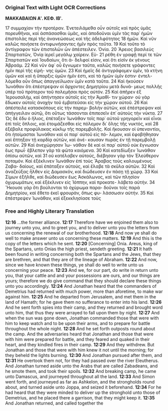 ### Original Text with Light OCR Corrections

**ΜΑΚΚΑΒΑΙΩΝ Αʹ. ΚΕΦ. ΙΒʹ.**

17 συμμαχίαν τὴν προτέραν. Ἐνετειλάμεθα οὖν αὐτοῖς καὶ πρὸς
ὑμᾶς πορευθῆναι, καὶ ἀσπάσασθαι ὑμᾶς, καὶ ἀποδοῦναι ὑμῖν τὰς
παρ᾿ ἡμῶν ἐπιστολὰς περὶ τῆς ἀνανεώσεως καὶ τῆς ἀδελφότητος
18 ἡμῶν. Καὶ νῦν καλῶς ποιήσετε ἀντιφωνήσαντες ἡμῖν πρὸς ταῦτα.
19 Καὶ τοῦτο τὸ ἀντίγραφον τῶν ἐπιστολῶν ὧν ἀπέστειλεν. Ὀνία.
20 Ἄρειος βασιλεὺς Σπαρτιατῶν, Ὀνίᾳ ἱερεῖ μεγάλῳ χαίρειν. Εὑ-
21 ρέθη ἐν γραφῇ περί τε τῶν Σπαρτιατῶν καὶ Ἰουδαίων, ὅτι ἀ-
δελφοί εἰσιν, καὶ ὅτι εἰσὶν ἐκ γένους Ἀβραάμ.
22 Καὶ νῦν ἀφ᾿ οὗ ἔγνωμεν ταῦτα, καλῶς ποιήσετε γράφοντες ἡμῖν περὶ τῆς εἰρή-
νης ὑμῶν.
23 Καὶ ἡμεῖς δὲ ἀντιγράφομεν ὑμῖν, τὰ κτήνη ὑμῶν καὶ καὶ ἡ ὕπαρξις ὑμῶν ἡμῖν ἐστι, καὶ τὰ ἡμῶν ὑμῖν ἐστιν· ἐντελ-
λόμεθα οὖν ὅπως ἀπαγγείλωσιν ὑμῖν κατὰ ταῦτα.
24 Καὶ ἠκούσεν Ἰωνάθαν ὅτι ἐπέστρεψαν οἱ ἄρχοντες Δημητρίου μετὰ δυνά-
μεως πολλῆς ὑπὲρ τοῦ πρότερον τοῦ πολεμῆσαι πρὸς αὐτόν.
25 Καὶ ἀπῆρεν ἐξ Ἱερουσαλήμ, καὶ ἀπήντησεν αὐτοῖς εἰς τὴν Ἀμαθῖ-
τιν χώραν· οὐ γὰρ ἔδωκεν αὐτοῖς ἀνοχὴν τοῦ ἐμβατεῦσαι εἰς
τὴν χώραν αὐτοῦ.
26 Καὶ ἀπέστειλε κατασκόπους εἰς τὴν παρεμ-
βολὴν αὐτῶν, καὶ ἐπέστρεψαν καὶ ἀπήγγειλαν αὐτῷ, ὅτι οὕτως
τάσσονται ἐπιπεσεῖν ἐπ᾿ αὐτοὺς τὴν νύκτα.
27 Ὡς δὲ ἔδυ ὁ ἥλιος, ἐπέταξεν Ἰωνάθαν τοῖς παρ᾿ αὐτοῦ γρηγορεῖν καὶ εἶναι ἐπὶ τοῖς
ὅπλοις, καὶ ἑτοιμάζεσθαι εἰς πόλεμον δι᾿ ὅλης τῆς νυκτός, καὶ
28 ἐξέβαλε προφύλακας κύκλῳ τῆς παρεμβολῆς. Καὶ ἤκουσαν οἱ
ὑπεναντίοι, ὅτι ἡτοίμασται Ἰωνάθαν καὶ οἱ παρ᾿ αὐτοῦ εἰς πό-
λεμον, καὶ ἐφοβήθησαν καὶ ἔπτηξαν τῇ καρδίᾳ αὐτῶν, καὶ ἀνέ-
καυσαν πυρὰς ἐν τῇ παρεμβολῇ αὐτῶν.
29 Καὶ ἀνεχώρησαν Ἰω-
νάθαν δὲ καὶ οἱ παρ᾿ αὐτοῦ οὐκ ἔγνωσαν ἕως πρωΐ· ἔβλεπον γὰρ
τὰ φῶτα καιόμενα.
30 Καὶ κατεδίωξεν Ἰωνάθαν ὀπίσω αὐτῶν, καὶ
31 οὐ κατέλαβεν αὐτούς, διέβησαν γὰρ τὸν Ἐλεύθερον ποταμόν. Καὶ
ἐξέκλινεν Ἰωνάθαν ἐπὶ τοὺς Ἄραβας τοὺς καλουμένους Ζαβα-
δαίους, καὶ ἐπάταξεν αὐτούς, καὶ ἔλαβε τὰ σκῦλα αὐτῶν.
32 Καὶ ἀναζεύξας ἦλθεν εἰς Δαμασκόν, καὶ διώδευσεν ἐν πάσῃ τῇ χώρᾳ.
33 Καὶ Σίμων ἐξῆλθε, καὶ διώδευσεν ἕως Ἀσκάλωνος, καὶ τῶν
πλησίον ὀχυρωμάτων, καὶ ἐξέκλινεν εἰς Ἰόππην, καὶ προκατε-
λάβετο αὐτήν.
34 Ἤκουσε γὰρ ὅτι βούλονται τὸ ὀχύρωμα παρα-
δοῦναι τοῖς παρὰ Δημητρίου, καὶ ἔθετο ἐκεῖ φρουράν, ὅπως φυ-
λάσσωσιν αὐτήν.
35 Καὶ ἐπέστρεψεν Ἰωνάθαν, καὶ ἐξεκκλησίασε τοὺς

### Free and Highly Literary Translation

**12:16** ...the former alliance.
**12:17** Therefore have we enjoined them also to journey unto you, and to greet you, and to deliver unto you the letters from us concerning the renewal of our brotherhood.
**12:18** And now ye shall do well to make answer unto us concerning these matters.
**12:19** And this is the copy of the letters which he sent.
**12:20** [Concerning] Onia. Areus, king of the Spartans, unto Onias the high priest, sendeth greeting.
**12:21** It hath been found in writing concerning both the Spartans and the Jews, that they are brethren, and that they are of the lineage of Abraham.
**12:22** And now, since we have known these things, ye shall do well to write unto us concerning your peace.
**12:23** And we, for our part, do write in return unto you, that your cattle and and your possessions are ours, and our things are yours; therefore we do give command that they should declare these things unto you accordingly.
**12:24** And Jonathan heard that the commanders of Demetrius had returned with much power, more than aforetime, to make war against him.
**12:25** And he departed from Jerusalem, and met them in the land of Hamath; for he gave them no sufferance to enter into his land.
**12:26** And he sent forth spies into their camp, and they returned and brought word unto him, that thus they were arrayed to fall upon them by night.
**12:27** And when the sun was gone down, Jonathan commanded those that were with him to keep watch and to be upon their arms, and to prepare for battle throughout the whole night.
**12:28** And he set forth outposts round about the camp. And the adversaries heard that Jonathan and those that were with him were prepared for battle, and they feared and quaked in their heart, and they kindled fires in their camp.
**12:29** And they withdrew. But Jonathan and those that were with him knew it not until the morning; for they beheld the lights burning.
**12:30** And Jonathan pursued after them, and
**12:31** He overtook them not, for they had passed over the river Eleutherus. And Jonathan turned aside unto the Arabs that are called Zabadeans, and he smote them, and took their spoils.
**12:32** And breaking camp, he came unto Damascus, and journeyed throughout all the land.
**12:33** And Simon went forth, and journeyed as far as Ashkelon, and the strongholds round about, and turned aside unto Joppa, and seized it beforehand.
**12:34** For he had heard that they were minded to deliver up the stronghold unto those of Demetrius, and he placed there a garrison, that they might keep it.
**12:35** And Jonathan returned, and called together the